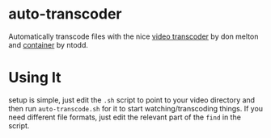 # auto-transcoder
Automatically transcode files with the nice [video transcoder](https://github.com/donmelton/video_transcoding) by don melton and [container](https://github.com/ntodd/video_transcoding_docker) by ntodd.

# Using It
setup is simple, just edit the `.sh` script to point to your video directory and then run `auto-transcode.sh` for it to start watching/transcoding things. If you need different file formats, just edit the relevant part of the `find` in the script.
